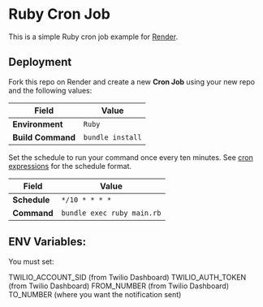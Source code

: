 # Ruby Cron Job

This is a simple Ruby cron job example for [Render](https://render.com).

## Deployment

Fork this repo on Render and create a new **Cron Job** using your new repo and the following values:

   | Field      |  Value    |
   | ---------- | --------- |
   | **Environment** | `Ruby` |
   | **Build Command** | `bundle install` |

Set the schedule to run your command once every ten minutes. See [cron expressions](https://en.wikipedia.org/wiki/Cron#CRON_expression) for the schedule format.

   | Field      | Value                      |
   |----------------------------| --------- |
   | **Schedule** | `*/10 * * * *`             |
   | **Command** | `bundle exec ruby main.rb` |


## ENV Variables:

You must set:

TWILIO_ACCOUNT_SID (from Twilio Dashboard)
TWILIO_AUTH_TOKEN (from Twilio Dashboard)
FROM_NUMBER (from Twilio Dashboard)
TO_NUMBER (where you want the notification sent)
